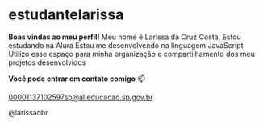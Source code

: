 # estudantelarissa
**Boas vindas ao meu perfil!**
Meu nome é Larissa da Cruz Costa,
Estou estudando na Alura
Estou me desenvolvendo na linguagem JavaScript
Utilizo esse espaço para minha organização e compartilhamento dos meu projetos desenvolvidos

**Você pode entrar em contato comigo** 📫

00001137102597sp@al.educacao.sp.gov.br

 @larissaobr
